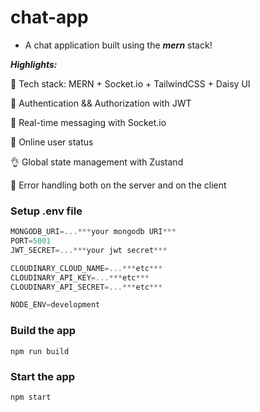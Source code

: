 # chat-app
* A chat application built using the ***mern*** stack!

***Highlights:***

🌟 Tech stack: MERN + Socket.io + TailwindCSS + Daisy UI

🎃 Authentication && Authorization with JWT

👾 Real-time messaging with Socket.io

🚀 Online user status

👌 Global state management with Zustand

🐞 Error handling both on the server and on the client

### Setup .env file

```js
MONGODB_URI=...***your mongodb URI***
PORT=5001
JWT_SECRET=...***your jwt secret***

CLOUDINARY_CLOUD_NAME=...***etc***
CLOUDINARY_API_KEY=...***etc***
CLOUDINARY_API_SECRET=...***etc***

NODE_ENV=development
```

### Build the app

```shell
npm run build
```

### Start the app

```shell
npm start
```